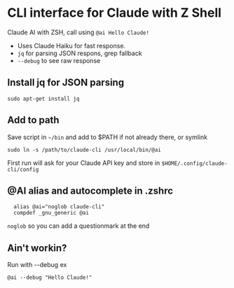 # CLI interface for Claude with Z Shell
Claude AI with ZSH, call using `@ai Hello Claude!`

- Uses Claude Haiku for fast response.
- `jq` for parsing JSON respons, grep fallback
- `--debug` to see raw response

## Install jq for JSON parsing
`sudo apt-get install jq`

## Add to path
Save script in `~/bin` and add to $PATH if not already there, or symlink 

`sudo ln -s /path/to/claude-cli /usr/local/bin/@ai`

First run will ask for your Claude API key and store in `$HOME/.config/claude-cli/config`

## @AI alias and autocomplete in .zshrc
```
  alias @ai="noglob claude-cli"  
  compdef _gnu_generic @ai
```

`noglob` so you can add a questionmark at the end

## Ain't workin?
Run with --debug ex 

`@ai --debug "Hello Claude!"`

